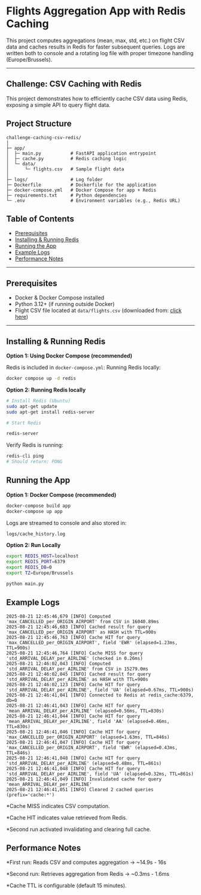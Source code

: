 # Flights Aggregation App with Redis Caching

This project computes aggregations (mean, max, std, etc.) on flight CSV data and caches results in Redis for faster subsequent queries. Logs are written both to console and a rotating log file with proper timezone handling (Europe/Brussels).

---

## Challenge: CSV Caching with Redis

This project demonstrates how to efficiently cache CSV data using Redis, exposing a simple API to query flight data.

## Project Structure

```
challenge-caching-csv-redis/
│
├─ app/
│  ├─ main.py           # FastAPI application entrypoint
│  ├─ cache.py          # Redis caching logic
│  └─ data/
│      └─ flights.csv   # Sample flight data
│
├─ logs/                # Log folder
├─ Dockerfile           # Dockerfile for the application
├─ docker-compose.yml   # Docker Compose for app + Redis
├─ requirements.txt     # Python dependencies
└─ .env                 # Environment variables (e.g., Redis URL)
```
## Table of Contents

- [Prerequisites](#prerequisites)  
- [Installing & Running Redis](#installing--running-redis)  
- [Running the App](#running-the-app)  
- [Example Logs](#example-logs)  
- [Performance Notes](#performance-notes)  

---

## Prerequisites

- Docker & Docker Compose installed
- Python 3.12+ (if running outside Docker)
- Flight CSV file located at `data/flights.csv`  (downloaded from: [click here](https://www.kaggle.com/datasets/usdot/flight-delays?select=flights.csv))

---

## Installing & Running Redis

**Option 1: Using Docker Compose (recommended)**

Redis is included in `docker-compose.yml`:
Running Redis locally:

```bash
docker compose up -d redis

```

**Option 2: Running Redis locally**

```bash
# Install Redis (Ubuntu)
sudo apt-get update
sudo apt-get install redis-server
```

```bash
# Start Redis

redis-server
```
Verify Redis is running:
```bash
redis-cli ping
# Should return: PONG
```

## Running the App

**Option 1: Docker Compose (recommended)**

```bash
docker-compose build app  
docker-compose up app
```

Logs are streamed to console and also stored in:
```bash
logs/cache_history.log
```
**Option 2: Run Locally**
```bash
export REDIS_HOST=localhost
export REDIS_PORT=6379
export REDIS_DB=0
export TZ=Europe/Brussels

python main.py
```

## Example Logs

```pgsql
2025-08-21 12:45:46,679 [INFO] Computed 'max_CANCELLED_per_ORIGIN_AIRPORT' from CSV in 16040.89ms
2025-08-21 12:45:46,683 [INFO] Cached result for query 'max_CANCELLED_per_ORIGIN_AIRPORT' as HASH with TTL=900s
2025-08-21 12:45:46,763 [INFO] Cache HIT for query 'max_CANCELLED_per_ORIGIN_AIRPORT', field 'EWR' (elapsed=1.23ms, TTL=900s)
2025-08-21 12:45:46,764 [INFO] Cache MISS for query 'std_ARRIVAL_DELAY_per_AIRLINE' (checked in 0.26ms)
2025-08-21 12:46:02,043 [INFO] Computed 'std_ARRIVAL_DELAY_per_AIRLINE' from CSV in 15279.0ms
2025-08-21 12:46:02,045 [INFO] Cached result for query 'std_ARRIVAL_DELAY_per_AIRLINE' as HASH with TTL=900s
2025-08-21 12:46:02,123 [INFO] Cache HIT for query 'std_ARRIVAL_DELAY_per_AIRLINE', field 'UA' (elapsed=0.67ms, TTL=900s)
2025-08-21 12:46:41,041 [INFO] Connected to Redis at redis_cache:6379, db=0
2025-08-21 12:46:41,043 [INFO] Cache HIT for query 'mean_ARRIVAL_DELAY_per_AIRLINE' (elapsed=0.56ms, TTL=830s)
2025-08-21 12:46:41,044 [INFO] Cache HIT for query 'mean_ARRIVAL_DELAY_per_AIRLINE', field 'AA' (elapsed=0.46ms, TTL=830s)
2025-08-21 12:46:41,046 [INFO] Cache HIT for query 'max_CANCELLED_per_ORIGIN_AIRPORT' (elapsed=1.63ms, TTL=846s)
2025-08-21 12:46:41,047 [INFO] Cache HIT for query 'max_CANCELLED_per_ORIGIN_AIRPORT', field 'EWR' (elapsed=0.43ms, TTL=846s)
2025-08-21 12:46:41,048 [INFO] Cache HIT for query 'std_ARRIVAL_DELAY_per_AIRLINE' (elapsed=0.48ms, TTL=861s)
2025-08-21 12:46:41,048 [INFO] Cache HIT for query 'std_ARRIVAL_DELAY_per_AIRLINE', field 'UA' (elapsed=0.32ms, TTL=861s)
2025-08-21 12:46:41,049 [INFO] Invalidated cache for query 'mean_ARRIVAL_DELAY_per_AIRLINE'
2025-08-21 12:46:41,051 [INFO] Cleared 2 cached queries (prefix='cache:*')
```

*Cache MISS indicates CSV computation.

*Cache HIT indicates value retrieved from Redis.

*Second run activated invalidating and clearing full cache.

## Performance Notes
*First run: Reads CSV and computes aggregation → ~14.9s - 16s

*Second run: Retrieves aggregation from Redis → ~0.3ms - 1.6ms

*Cache TTL is configurable (default 15 minutes).

